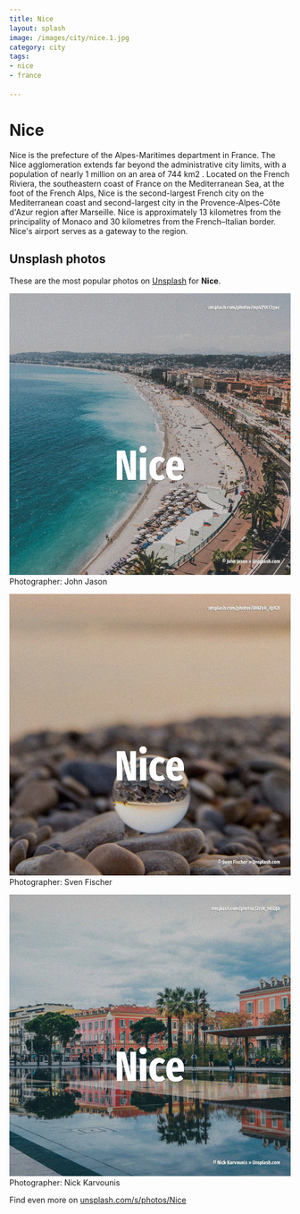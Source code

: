 ```yaml
---
title: Nice
layout: splash
image: /images/city/nice.1.jpg
category: city
tags:
- nice
- france

---
```

# Nice

Nice  is the prefecture of the Alpes-Maritimes department in France. The Nice agglomeration extends far beyond the administrative city limits, with a population of  nearly 1 million on an area of 744 km2 . Located on the French Riviera, the southeastern coast of France on the Mediterranean Sea, at the  foot of the French Alps, Nice is the second-largest French city on the Mediterranean coast and  second-largest city in the Provence-Alpes-Côte d'Azur region after Marseille. Nice is approximately 13 kilometres  from the principality of Monaco and 30 kilometres  from the  French–Italian border. Nice's airport serves as a gateway to the region. 

 
## Unsplash photos
These are the most popular photos on [Unsplash](https://unsplash.com) for **Nice**.
 
![Nice](/images/city/nice.1.jpg)
Photographer:  John Jason
 
![Nice](/images/city/nice.2.jpg)
Photographer:  Sven Fischer
 
![Nice](/images/city/nice.3.jpg)
Photographer:  Nick Karvounis
 
Find even more on [unsplash.com/s/photos/Nice](https://unsplash.com/s/photos/Nice)
 
